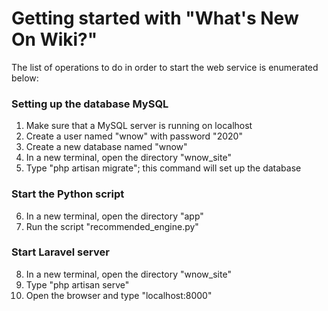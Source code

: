 # Getting started with "What's New On Wiki?"
The list of operations to do in order to start the web service is enumerated below:

### Setting up the database MySQL
1. Make sure that a MySQL server is running on localhost
2. Create a user named "wnow" with password "2020" 
3. Create a new database named "wnow"
4. In a new terminal, open the directory "wnow_site"
5. Type "php artisan migrate"; this command will set up the database

### Start the Python script
6. In a new terminal, open the directory "app"
7. Run the script "recommended_engine.py"

### Start Laravel server
8. In a new terminal, open the directory "wnow_site"
9. Type "php artisan serve"
10. Open the browser and type "localhost:8000"

